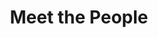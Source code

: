 ---
layout: people
order: 7
title: Meet the People
name: "Nianping Liu, PhD"
position: "Post-doc"
current: true
headshot: "nianping.png"
google_scholar: "https://scholar.google.com/citations?user=8mNxQswAAAAJ"
GitHub: "https://github.com/jefferyUstc"
bio: "I'm an incoming postdoc at the Qiu lab in Stanford. My research ambitions are rooted in a profound interest in the organogenesis of heart and others, and the spatial-temporal fate determination of cells. I aim to integrate high-precision spatial multi-omics technologies with advanced machine learning techniques to pioneer insights into these complex biological processes. I received my PhD at University of Science and Technology of China, where I harnessed single-cell multi-omics technologies to unravel the immunological mechanisms behind tumors and infectious diseases. When outside the lab, I enjoy playing badminton."
twitter: ""
---
